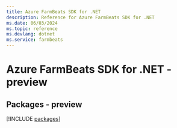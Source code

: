 ```yaml
---
title: Azure FarmBeats SDK for .NET
description: Reference for Azure FarmBeats SDK for .NET
ms.date: 06/03/2024
ms.topic: reference
ms.devlang: dotnet
ms.service: farmbeats
---
```

# Azure FarmBeats SDK for .NET - preview
## Packages - preview
[!INCLUDE [packages](farmbeats-index.md)]
